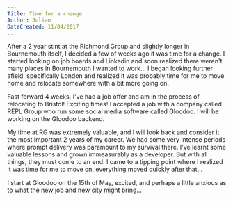 ```yaml
---
Title: Time for a change
Author: Julian
DateCreated: 11/04/2017
...
```


After a 2 year stint at the Richmond Group and slightly longer in Bournemouth itself, I decided a few of weeks ago it was time for a change. I started looking on job boards and Linkedin and soon realized there weren't many places in Bournemouth I wanted to work... I began looking further afield, specifically London and realized it was probably time for me to move home and relocate somewhere with a bit more going on.

Fast forward 4 weeks, I've had a job offer and am in the process of relocating to Bristol! Exciting times! I accepted a job with a company called REPL Group who run some social media software called Gloodoo. I will be working on the Gloodoo backend.

My time at RG was extremely valuable, and I will look back and consider it the most important 2 years of my career. We had some very intense periods where prompt delivery was paramount to my survival there. I've learnt some valuable lessons and grown immeasurably as a developer. But with all things, they must come to an end. I came to a tipping point where I realized it was time for me to move on, everything moved quickly after that...

I start at Gloodoo on the 15th of May, excited, and perhaps a little anxious as to what the new job and new city might bring...